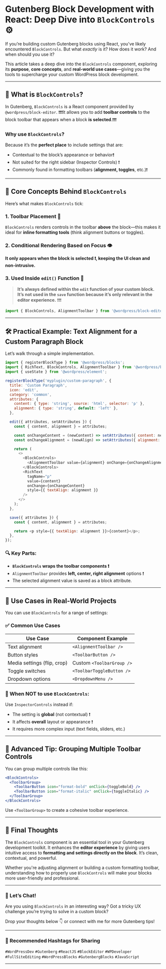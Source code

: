 # Gutenberg Block Development with React: Deep Dive into `BlockControls` ⚙️

If you’re building custom Gutenberg blocks using React, you’ve likely encountered `BlockControls`. But what *exactly* is it? How does it work? And when should you use it?

This article takes a deep dive into the `BlockControls` component, exploring its **purpose**, **core concepts**, and **real-world use cases**—giving you the tools to supercharge your custom WordPress block development.

---

## 🚀 What is `BlockControls`?

In Gutenberg, `BlockControls` is a React component provided by `@wordpress/block-editor`. 
❗️❗️❗️It allows you to add **toolbar controls** to the block toolbar that appears when a block **is selected**.❗️❗️❗️

### Why use `BlockControls`?

Because it’s the **perfect place** to include settings that are:

- Contextual to the block’s appearance or behavior❗️
- Not suited for the right sidebar (Inspector Controls) ❗️
- Commonly found in formatting toolbars (**alignment, toggles**, etc.)❗️

---

## 🔧 Core Concepts Behind `BlockControls`

Here’s what makes `BlockControls` tick:

### 1. Toolbar Placement 🎯

`BlockControls` renders controls in the toolbar **above** the block—this makes it ideal for **inline formatting tools** (think alignment buttons or toggles).

### 2. Conditional Rendering Based on Focus 👁️

**It only appears when the block is selected ❗️, keeping the UI clean and non-intrusive.**

### 3. Used Inside `edit()` Function 🔁

> **It’s always defined within the `edit` function of your custom block. It’s not used in the `save` function because it’s only relevant in the editor experience.** ❗️❗️❗️

```js
import { BlockControls, AlignmentToolbar } from '@wordpress/block-editor';
```

---

## 🛠️ Practical Example: Text Alignment for a Custom Paragraph Block

Let’s walk through a simple implementation.

```js
import { registerBlockType } from '@wordpress/blocks';
import { RichText, BlockControls, AlignmentToolbar } from '@wordpress/block-editor';
import { useState } from '@wordpress/element';

registerBlockType('myplugin/custom-paragraph', {
  title: 'Custom Paragraph',
  icon: 'edit',
  category: 'common',
  attributes: {
    content: { type: 'string', source: 'html', selector: 'p' },
    alignment: { type: 'string', default: 'left' },
  },

  edit({ attributes, setAttributes }) {
    const { content, alignment } = attributes;

    const onChangeContent = (newContent) => setAttributes({ content: newContent });
    const onChangeAlignment = (newAlign) => setAttributes({ alignment: newAlign });

    return (
      <>
        <BlockControls>
          <AlignmentToolbar value={alignment} onChange={onChangeAlignment} />
        </BlockControls>
        <RichText
          tagName="p"
          value={content}
          onChange={onChangeContent}
          style={{ textAlign: alignment }}
        />
      </>
    );
  },

  save({ attributes }) {
    const { content, alignment } = attributes;

    return <p style={{ textAlign: alignment }}>{content}</p>;
  },
});
```

### 🔍 Key Parts:

- **`BlockControls` wraps the toolbar components ❗️**
- `AlignmentToolbar` provides **left, center, right alignment** options ❗️
- The selected alignment value is saved as a block attribute.

---

## 💼 Use Cases in Real-World Projects

You can use `BlockControls` for a range of settings:

### ✅ Common Use Cases

| Use Case                   | Component Example              |
|----------------------------|-------------------------------|
| Text alignment             | `<AlignmentToolbar />`        |
| Button styles              | `<ToolbarButton />`           |
| Media settings (flip, crop)| Custom `<ToolbarGroup />`     |
| Toggle switches            | `<ToolbarToggleButton />`     |
| Dropdown options           | `<DropdownMenu />`            |

### 🎯 When NOT to use `BlockControls`:

Use `InspectorControls` instead if:

- The setting is **global** (not contextual) ❗️
- It affects **overall** layout or appearance ❗️
- It requires more complex input (text fields, sliders, etc.)

---

## 🧪 Advanced Tip: Grouping Multiple Toolbar Controls

You can group multiple controls like this:

```jsx
<BlockControls>
  <ToolbarGroup>
    <ToolbarButton icon="format-bold" onClick={toggleBold} />
    <ToolbarButton icon="format-italic" onClick={toggleItalic} />
  </ToolbarGroup>
</BlockControls>
```

Use `<ToolbarGroup>` to create a cohesive toolbar experience.

---

## 📌 Final Thoughts

The `BlockControls` component is an essential tool in your Gutenberg development toolkit. It enhances the **editor experience** by giving users intuitive access to **formatting and settings directly on the block**. It’s clean, contextual, and powerful.

Whether you're adjusting alignment or building a custom formatting toolbar, understanding how to properly use `BlockControls` will make your blocks more user-friendly and professional.

---

### 💬 Let’s Chat!

Are you using `BlockControls` in an interesting way? Got a tricky UX challenge you’re trying to solve in a custom block?

Drop your thoughts below 👇 or connect with me for more Gutenberg tips!

---

### 🔖 Recommended Hashtags for Sharing

`#WordPressDev` `#Gutenberg` `#ReactJS` `#BlockEditor` `#WPDeveloper` `#FullSiteEditing` `#WordPressBlocks` `#GutenbergBlocks` `#JavaScript`

---